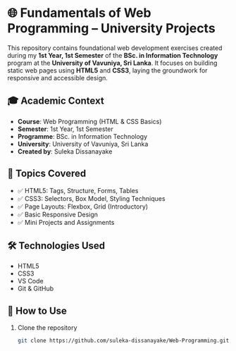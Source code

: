 # 🌐 Fundamentals of Web Programming – University Projects

This repository contains foundational web development exercises created during my **1st Year, 1st Semester** of the **BSc. in Information Technology** program at the **University of Vavuniya, Sri Lanka**. It focuses on building static web pages using **HTML5** and **CSS3**, laying the groundwork for responsive and accessible design.

## 🎓 Academic Context

- **Course**: Web Programming (HTML & CSS Basics)  
- **Semester**: 1st Year, 1st Semester  
- **Programme**: BSc. in Information Technology  
- **University**: University of Vavuniya, Sri Lanka  
- **Created by**: Suleka Dissanayake  

## 🧩 Topics Covered

- ✅ HTML5: Tags, Structure, Forms, Tables  
- ✅ CSS3: Selectors, Box Model, Styling Techniques  
- ✅ Page Layouts: Flexbox, Grid (Introductory)  
- ✅ Basic Responsive Design  
- ✅ Mini Projects and Assignments  

## 🛠️ Technologies Used

- HTML5  
- CSS3  
- VS Code  
- Git & GitHub  

## 🚀 How to Use

1. Clone the repository  
   ```bash
   git clone https://github.com/suleka-dissanayake/Web-Programming.git
